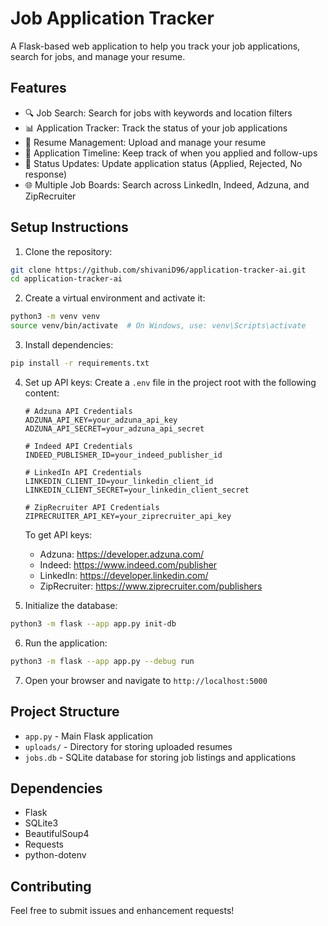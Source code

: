# Job Application Tracker

A Flask-based web application to help you track your job applications, search for jobs, and manage your resume.

## Features

- 🔍 Job Search: Search for jobs with keywords and location filters
- 📊 Application Tracker: Track the status of your job applications
- 📝 Resume Management: Upload and manage your resume
- 📅 Application Timeline: Keep track of when you applied and follow-ups
- 🔄 Status Updates: Update application status (Applied, Rejected, No response)
- 🌐 Multiple Job Boards: Search across LinkedIn, Indeed, Adzuna, and ZipRecruiter

## Setup Instructions

1. Clone the repository:
```bash
git clone https://github.com/shivaniD96/application-tracker-ai.git
cd application-tracker-ai
```

2. Create a virtual environment and activate it:
```bash
python3 -m venv venv
source venv/bin/activate  # On Windows, use: venv\Scripts\activate
```

3. Install dependencies:
```bash
pip install -r requirements.txt
```

4. Set up API keys:
   Create a `.env` file in the project root with the following content:
   ```
   # Adzuna API Credentials
   ADZUNA_API_KEY=your_adzuna_api_key
   ADZUNA_API_SECRET=your_adzuna_api_secret

   # Indeed API Credentials
   INDEED_PUBLISHER_ID=your_indeed_publisher_id

   # LinkedIn API Credentials
   LINKEDIN_CLIENT_ID=your_linkedin_client_id
   LINKEDIN_CLIENT_SECRET=your_linkedin_client_secret

   # ZipRecruiter API Credentials
   ZIPRECRUITER_API_KEY=your_ziprecruiter_api_key
   ```

   To get API keys:
   - Adzuna: https://developer.adzuna.com/
   - Indeed: https://www.indeed.com/publisher
   - LinkedIn: https://developer.linkedin.com/
   - ZipRecruiter: https://www.ziprecruiter.com/publishers

5. Initialize the database:
```bash
python3 -m flask --app app.py init-db
```

6. Run the application:
```bash
python3 -m flask --app app.py --debug run
```

7. Open your browser and navigate to `http://localhost:5000`

## Project Structure

- `app.py` - Main Flask application
- `uploads/` - Directory for storing uploaded resumes
- `jobs.db` - SQLite database for storing job listings and applications

## Dependencies

- Flask
- SQLite3
- BeautifulSoup4
- Requests
- python-dotenv

## Contributing

Feel free to submit issues and enhancement requests! 